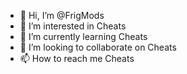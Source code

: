 - 👋 Hi, I’m @FrigMods
- 👀 I’m interested in Cheats
- 🌱 I’m currently learning Cheats
- 💞️ I’m looking to collaborate on Cheats
- 📫 How to reach me Cheats

<!---
FrigMods/FrigMods is a ✨ special ✨ repository because its `README.md` (this file) appears on your GitHub profile.
You can click the Preview link to take a look at your changes.
--->
